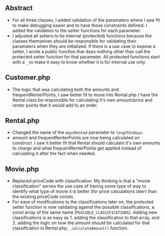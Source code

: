 ## Abstract
- For all three classes, I added validation of the paramaters where I saw fit to make debugging easier and to have those constraints defined. I added the validation to the setter functions for each parameter. 
- I adjusted all setters to be internal (protected) functions because the classes themselves should be responsible for validating their paramaters when they are initialized. If there is a use case to expose a setter, I wrote a public function that does nothing other than call the protected setter function for that parameter. All protected functions start with a `_` to make it easy to know whether it is for internal use only.

## Customer.php
- The logic that was calculating both the amounts and frequentRenterPoints, I saw better fit to move into Rental.php / have the Rental class be responsible for calculating it's own amount/price and renter points that it would add to an order. 

## Rental.php
- Changed the name of the `daysRented` parameter to `lengthInDays`. 
- amount and frequentRenterPoints are now being calculated on construct. I saw it better fit that Rental should calculate it's own amounts to charge and what frequentRenterPoints get applied instead of calculating it after the fact when needed.

## Movie.php
- Replaced priceCode with classification. My thinking is that a "movie classification" serves the use case of having some type of way to identify what type of movie it is better (for price calculations later) than the existing priceCode consts. 
- For ease of modifications to the classifications later on, the protected setter function is now validating against the possible classifications, a const array of the same name (`POSSIBLE_CLASSIFICATIONS`). Adding new classifications is as easy as 1. adding the classification to that array, and 2. adding the logic on how the amount should be calculated for that classification in Rental.php, `_calculateAmount()` function. 